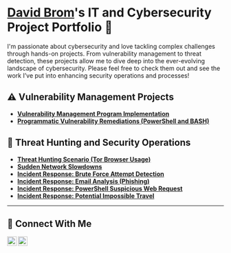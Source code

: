 # <a href="https://www.linkedin.com/in/david-brom-b923192b5/">David Brom</a>'s IT and Cybersecurity Project Portfolio 🔐

I'm passionate about cybersecurity and love tackling complex challenges through hands-on projects. From vulnerability management to threat detection, these projects allow me to dive deep into the ever-evolving landscape of cybersecurity. Please feel free to check them out and see the work I’ve put into enhancing security operations and processes!


## ⚠️ Vulnerability Management Projects

- **[Vulnerability Management Program Implementation](https://github.com/DavidBr27/vulnerability-management-program/tree/main)**
- **[Programmatic Vulnerability Remediations (PowerShell and BASH)](https://github.com/joshcybertest/programmatic-vulnerability-remediations)**

## 🚨 Threat Hunting and Security Operations

- **[Threat Hunting Scenario (Tor Browser Usage)](https://github.com/DavidBr27/threat-hunting-scenario-tor/tree/main)**
- **[Sudden Network Slowdowns](https://github.com/DavidBr27/Sudden-network-slowdowns/tree/main)**
- **[Incident Response: Brute Force Attempt Detection](https://github.com/DavidBr27/Incident-Response-Brute-Force-Attempt-Detection/tree/main)**
- **[Incident Response: Email Analysis (Phishing)](https://github.com/DavidBr27/Email-Analysis-Phishing/tree/main)**
- **[Incident Response: PowerShell Suspicious Web Request](https://github.com/DavidBr27/PowerShell-Suspicious-Web-Request/tree/main)**
- **[Incident Response: Potential Impossible Travel](https://github.com/DavidBr27/Potential-Impossible-Travel)**




<hr/>

## 🤳 Connect With Me

[<img align="left" alt="___________ | LinkedIn" width="22px" src="https://cdn.jsdelivr.net/npm/simple-icons@v3/icons/linkedin.svg" />][linkedin]
[<img align="left" alt="___________ | Instagram" width="22px" src="https://cdn.jsdelivr.net/npm/simple-icons@v3/icons/instagram.svg" />][instagram]

[instagram]: https://www.instagram.com/david.brom97/
[linkedin]: https://www.linkedin.com/in/david-brom97/


<!--
<img width="35" alt="image" src="https://github.com/user-attachments/assets/2f41c7cd-5ea8-4475-b451-a37161b6c3fb"> 
<img width="35" alt="image" src="https://github.com/user-attachments/assets/77649969-9910-4994-8b96-74a116cfb2a8">
-->
